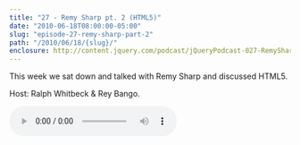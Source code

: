 ```yaml
---
title: "27 - Remy Sharp pt. 2 (HTML5)"
date: "2010-06-18T08:00:00-05:00"
slug: "episode-27-remy-sharp-part-2"
path: "/2010/06/18/{slug}/"
enclosure: http://content.jquery.com/podcast/jQueryPodcast-027-RemySharp2html5.mp3
---
```

This week we sat down and talked with Remy Sharp and discussed HTML5.

Host: Ralph Whitbeck &amp; Rey Bango.

<audio src="http://content.jquery.com/podcast/jQueryPodcast-027-RemySharp2html5.mp3" controls=""></audio>
